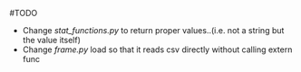 #TODO
- Change *stat_functions.py* to return proper values..(i.e. not a string but the value itself)
- Change *frame.py* load so that it reads csv directly without calling extern func
